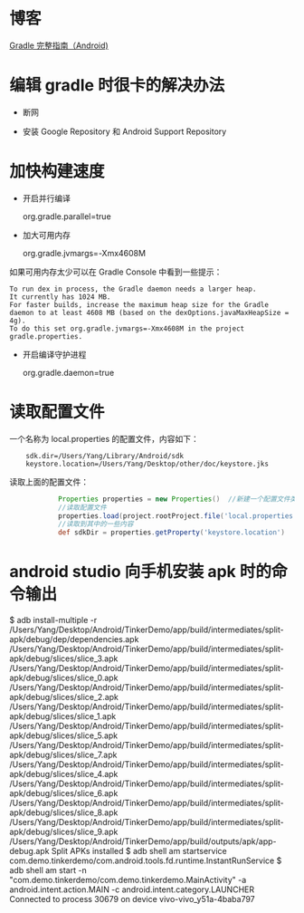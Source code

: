 
# 博客

[Gradle 完整指南（Android)](http://www.jianshu.com/p/9df3c3b6067a)

# 编辑 gradle 时很卡的解决办法

- 断网

- 安装 Google Repository 和 Android Support Repository

# 加快构建速度

- 开启并行编译

    org.gradle.parallel=true

- 加大可用内存

    org.gradle.jvmargs=-Xmx4608M

如果可用内存太少可以在 Gradle Console 中看到一些提示：

    To run dex in process, the Gradle daemon needs a larger heap.
    It currently has 1024 MB.
    For faster builds, increase the maximum heap size for the Gradle daemon to at least 4608 MB (based on the dexOptions.javaMaxHeapSize = 4g).
    To do this set org.gradle.jvmargs=-Xmx4608M in the project gradle.properties.

- 开启编译守护进程

    org.gradle.daemon=true

# 读取配置文件

一个名称为 local.properties 的配置文件，内容如下：

```Properties
    sdk.dir=/Users/Yang/Library/Android/sdk
    keystore.location=/Users/Yang/Desktop/other/doc/keystore.jks
```
读取上面的配置文件：

```Groovy
            Properties properties = new Properties()  //新建一个配置文件类
            //读取配置文件
            properties.load(project.rootProject.file('local.properties').newDataInputStream()) 
            //读取到其中的一些内容 
            def sdkDir = properties.getProperty('keystore.location')
```


# android studio 向手机安装 apk 时的命令输出

$ adb install-multiple -r /Users/Yang/Desktop/Android/TinkerDemo/app/build/intermediates/split-apk/debug/dep/dependencies.apk /Users/Yang/Desktop/Android/TinkerDemo/app/build/intermediates/split-apk/debug/slices/slice_3.apk /Users/Yang/Desktop/Android/TinkerDemo/app/build/intermediates/split-apk/debug/slices/slice_0.apk /Users/Yang/Desktop/Android/TinkerDemo/app/build/intermediates/split-apk/debug/slices/slice_2.apk /Users/Yang/Desktop/Android/TinkerDemo/app/build/intermediates/split-apk/debug/slices/slice_1.apk /Users/Yang/Desktop/Android/TinkerDemo/app/build/intermediates/split-apk/debug/slices/slice_5.apk /Users/Yang/Desktop/Android/TinkerDemo/app/build/intermediates/split-apk/debug/slices/slice_7.apk /Users/Yang/Desktop/Android/TinkerDemo/app/build/intermediates/split-apk/debug/slices/slice_4.apk /Users/Yang/Desktop/Android/TinkerDemo/app/build/intermediates/split-apk/debug/slices/slice_6.apk /Users/Yang/Desktop/Android/TinkerDemo/app/build/intermediates/split-apk/debug/slices/slice_8.apk /Users/Yang/Desktop/Android/TinkerDemo/app/build/intermediates/split-apk/debug/slices/slice_9.apk /Users/Yang/Desktop/Android/TinkerDemo/app/build/outputs/apk/app-debug.apk 
Split APKs installed
$ adb shell am startservice com.demo.tinkerdemo/com.android.tools.fd.runtime.InstantRunService
$ adb shell am start -n "com.demo.tinkerdemo/com.demo.tinkerdemo.MainActivity" -a android.intent.action.MAIN -c android.intent.category.LAUNCHER
Connected to process 30679 on device vivo-vivo_y51a-4baba797


